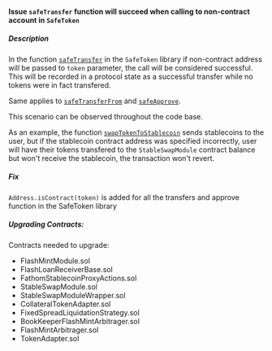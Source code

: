 #### Issue `safeTransfer` function will succeed when calling to non-contract account in `SafeToken`
##### Description
In the function [`safeTransfer`](https://github.com/Into-the-Fathom/fathom-stablecoin-smart-contracts/blob/6c710b47e07f70c38207c50270f81e1d69c874c8/contracts/main/utils/SafeToken.sol#L22-L25) in the `SafeToken` library if non-contract address will be passed to `token` parameter, the call will be considered successful. This will be recorded in a protocol state as a successful transfer while no tokens were in fact transfered.

Same applies to [`safeTransferFrom`](https://github.com/Into-the-Fathom/fathom-stablecoin-smart-contracts//tree/6c710b47e07f70c38207c50270f81e1d69c874c8/contracts/main/utils/SafeToken.sol#L27) and [`safeApprove`](https://github.com/Into-the-Fathom/fathom-stablecoin-smart-contracts/blob/6c710b47e07f70c38207c50270f81e1d69c874c8/contracts/main/utils/SafeToken.sol#Lw17).

This scenario can be observed throughout the code base.

As an example, the function [`swapTokenToStablecoin`](https://github.com/Into-the-Fathom/fathom-stablecoin-smart-contracts/blob/6c710b47e07f70c38207c50270f81e1d69c874c8/contracts/main/stablecoin-core/StableSwapModule.sol#L200) sends stablecoins to the user, but if the stablecoin contract address was specified incorrectly, user will have their tokens transfered to the `StableSwapModule` contract balance but won't receive the stablecoin, the transaction won't revert.

##### Fix
`Address.isContract(token)` is added for all the transfers and approve function in the SafeToken library

##### Upgrading Contracts:
Contracts needed to upgrade:
* FlashMintModule.sol
* FlashLoanReceiverBase.sol
* FathomStablecoinProxyActions.sol
* StableSwapModule.sol
* StableSwapModuleWrapper.sol
* CollateralTokenAdapter.sol
* FixedSpreadLiquidationStrategy.sol
* BookKeeperFlashMintArbitrager.sol
* FlashMintArbitrager.sol
* TokenAdapter.sol

